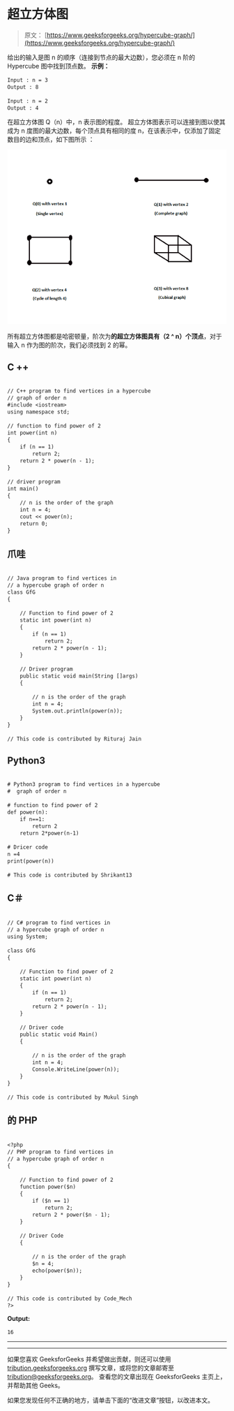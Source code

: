 # 超立方体图

> 原文： [https://www.geeksforgeeks.org/hypercube-graph/](https://www.geeksforgeeks.org/hypercube-graph/)

给出的输入是图 n 的顺序（连接到节点的最大边数），您必须在 n 阶的 Hypercube 图中找到顶点数。
 **示例：**

```
Input : n = 3
Output : 8

Input : n = 2
Output : 4

```

在超立方体图 Q（n）中，n 表示图的程度。 超立方体图表示可以连接到图以使其成为 n 度图的最大边数，每个顶点具有相同的度 n，在该表示中，仅添加了固定数目的边和顶点，如下图所示 ：

![](img/397e7fc171f7c4fa7bc2e8dc42f750da.png)

所有超立方体图都是哈密顿量，阶次为**的超立方体图具有（2 ^ n）个顶点**，对于输入 n 作为图的阶次，我们必须找到 2 的幂。

## C ++

```

// C++ program to find vertices in a hypercube  
// graph of order n 
#include <iostream> 
using namespace std; 

// function to find power of 2 
int power(int n) 
{ 
    if (n == 1) 
        return 2; 
    return 2 * power(n - 1); 
} 

// driver program 
int main() 
{ 
    // n is the order of the graph 
    int n = 4; 
    cout << power(n); 
    return 0; 
} 

```

## 爪哇

```

// Java program to find vertices in  
// a hypercube graph of order n  
class GfG 
{ 

    // Function to find power of 2  
    static int power(int n)  
    {  
        if (n == 1)  
            return 2;  
        return 2 * power(n - 1);  
    }  

    // Driver program  
    public static void main(String []args) 
    { 

        // n is the order of the graph  
        int n = 4; 
        System.out.println(power(n)); 
    } 
} 

// This code is contributed by Rituraj Jain 

```

## Python3

```

# Python3 program to find vertices in a hypercube  
#  graph of order n 

# function to find power of 2 
def power(n): 
    if n==1: 
        return 2
    return 2*power(n-1) 

# Dricer code 
n =4
print(power(n)) 

# This code is contributed by Shrikant13 

```

## C＃

```

// C# program to find vertices in  
// a hypercube graph of order n  
using System; 

class GfG 
{ 

    // Function to find power of 2  
    static int power(int n)  
    {  
        if (n == 1)  
            return 2;  
        return 2 * power(n - 1);  
    }  

    // Driver code  
    public static void Main() 
    { 

        // n is the order of the graph  
        int n = 4; 
        Console.WriteLine(power(n)); 
    } 
} 

// This code is contributed by Mukul Singh 

```

## 的 PHP

```

<?php 
// PHP program to find vertices in  
// a hypercube graph of order n  
{ 

    // Function to find power of 2  
    function power($n)  
    {  
        if ($n == 1)  
            return 2;  
        return 2 * power($n - 1);  
    }  

    // Driver Code 
    { 

        // n is the order of the graph  
        $n = 4; 
        echo(power($n)); 
    } 
} 

// This code is contributed by Code_Mech 
?> 

```

**Output:**

```
16

```



* * *

* * *

如果您喜欢 GeeksforGeeks 并希望做出贡献，则还可以使用 [tribution.geeksforgeeks.org](https://contribute.geeksforgeeks.org/) 撰写文章，或将您的文章邮寄至 tribution@geeksforgeeks.org。 查看您的文章出现在 GeeksforGeeks 主页上，并帮助其他 Geeks。

如果您发现任何不正确的地方，请单击下面的“改进文章”按钮，以改进本文。